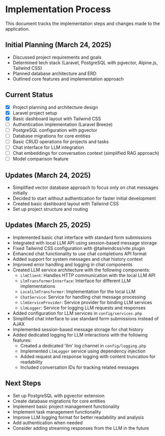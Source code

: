 # Implementation Process

This document tracks the implementation steps and changes made to the application.

## Initial Planning (March 24, 2025)

- Discussed project requirements and goals
- Determined tech stack (Laravel, PostgreSQL with pgvector, Alpine.js, Tailwind CSS)
- Planned database architecture and ERD
- Outlined core features and implementation approach

## Current Status
- [x] Project planning and architecture design
- [x] Laravel project setup
- [x] Basic dashboard layout with Tailwind CSS
- [ ] Authentication implementation (Laravel Breeze)
- [ ] PostgreSQL configuration with pgvector
- [ ] Database migrations for core entities
- [ ] Basic CRUD operations for projects and tasks
- [ ] Chat interface for LLM integration
- [ ] Chat embeddings for conversation context (simplified RAG approach)
- [ ] Model comparison feature

## Updates (March 24, 2025)
- Simplified vector database approach to focus only on chat messages initially
- Decided to start without authentication for faster initial development
- Created basic dashboard layout with Tailwind CSS
- Set up project structure and routing

## Updates (March 25, 2025)
- Implemented basic chat interface with standard form submissions
- Integrated with local LLM API using session-based message storage
- Fixed Tailwind CSS configuration with @tailwindcss/vite plugin
- Enhanced chat functionality to use chat completions API format
- Added support for system messages and chat history context
- Improved error handling and logging in chat components
- Created LLM service architecture with the following components:
  - `LlmClient`: Handles HTTP communication with the local LLM API
  - `LlmTransformerInterface`: Interface for different LLM implementations
  - `LocalLlmTransformer`: Implementation for the local LLM
  - `ChatService`: Service for handling chat message processing
  - `LlmServiceProvider`: Service provider for binding LLM services
  - `LlmLogger`: Service for logging LLM requests and responses
- Added configuration for LLM services in `config/services.php`
- Simplified chat interface to use standard form submissions instead of AJAX
- Implemented session-based message storage for chat history
- Added dedicated logging for LLM interactions with the following features:
  - Created a dedicated 'llm' log channel in `config/logging.php`
  - Implemented `LlmLogger` service using dependency injection
  - Added request and response logging with content truncation for readability
  - Included conversation IDs for tracking related messages

## Next Steps
- Set up PostgreSQL with pgvector extension
- Create database migrations for core entities
- Implement basic project management functionality
- Implement task management functionality
- Improve LLM logging format for better readability and analysis
- Add authentication when needed
- Consider adding streaming responses from the LLM in the future
